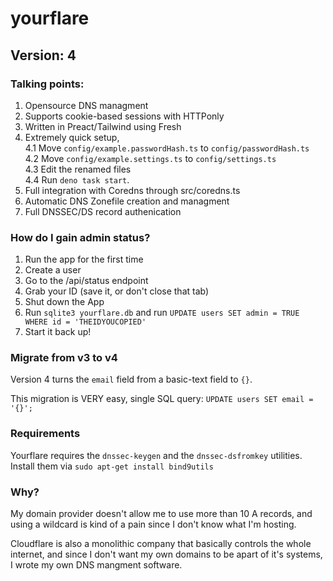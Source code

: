 # yourflare
## Version: 4


### Talking points:
1. Opensource DNS managment
2. Supports cookie-based sessions with HTTPonly
3. Written in Preact/Tailwind using Fresh
4. Extremely quick setup,  
4.1 Move `config/example.passwordHash.ts` to `config/passwordHash.ts`  
4.2 Move `config/example.settings.ts` to `config/settings.ts`  
4.3 Edit the renamed files  
4.4 Run `deno task start`.
5. Full integration with Coredns through src/coredns.ts
6. Automatic DNS Zonefile creation and managment
7. Full DNSSEC/DS record authenication

### How do I gain admin status?
1. Run the app for the first time
2. Create a user
3. Go to the /api/status endpoint
4. Grab your ID (save it, or don't close that tab)
5. Shut down the App
6. Run `sqlite3 yourflare.db` and run `UPDATE users SET admin = TRUE WHERE id = 'THEIDYOUCOPIED'`
7. Start it back up!

### Migrate from v3 to v4
Version 4 turns the `email` field from a basic-text field to `{}`.

This migration is VERY easy, single SQL query:
`UPDATE users SET email = '{}';`

### Requirements
Yourflare requires the `dnssec-keygen` and the `dnssec-dsfromkey` utilities. Install them via `sudo apt-get install bind9utils`

### Why?
My domain provider doesn't allow me to use more than 10 A records, and using a wildcard is kind of a pain since I don't know what I'm hosting.

Cloudflare is also a monolithic company that basically controls the whole internet, and since I don't want my own domains to be apart of it's systems, I wrote my own DNS mangment software.